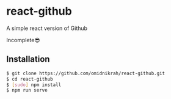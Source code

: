 # react-github
A simple react version of Github

Incomplete😎


## Installation

```bash
$ git clone https://github.com/omidnikrah/react-github.git
$ cd react-github
$ [sudo] npm install
$ npm run serve
```